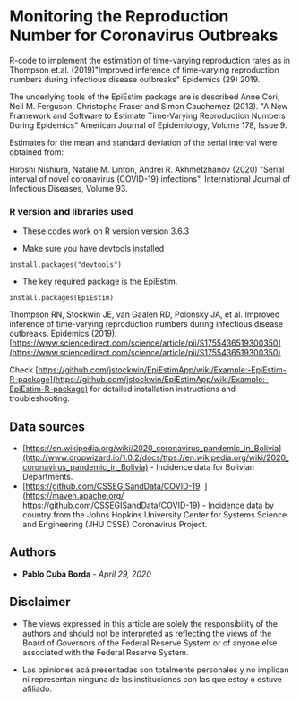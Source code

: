 # Monitoring the Reproduction Number for Coronavirus Outbreaks

 R-code to implement the estimation of time-varying reproduction rates
 as in Thompson et.al. (2019)"Improved inference of time-varying reproduction numbers during infectious
 disease outbreaks" Epidemics (29) 2019.

 The underlying tools of the EpiEstim package are is described 
 Anne Cori, Neil M. Ferguson, Christophe Fraser and Simon Cauchemez  (2013).
 "A New Framework and Software to Estimate Time-Varying Reproduction Numbers During Epidemics" 
 American Journal of Epidemiology, Volume 178, Issue 9.

Estimates for the mean and standard deviation of the serial interval were obtained from:

 Hiroshi Nishiura, Natalie M. Linton, Andrei R. Akhmetzhanov (2020) 
 "Serial interval of novel coronavirus (COVID-19) infections",
 International Journal of Infectious Diseases, Volume 93.


### R version and libraries used

* These codes work on R version version 3.6.3

* Make sure you have devtools installed

```
install.packages("devtools")
```


* The key required package is the EpiEstim.

```
install.packages(EpiEstim)
```


Thompson RN, Stockwin JE, van Gaalen RD, Polonsky JA, et al. Improved inference of time-varying reproduction numbers during infectious disease outbreaks. Epidemics (2019).[https://www.sciencedirect.com/science/article/pii/S1755436519300350](https://www.sciencedirect.com/science/article/pii/S1755436519300350)

Check [https://github.com/jstockwin/EpiEstimApp/wiki/Example:-EpiEstim-R-package](https://github.com/jstockwin/EpiEstimApp/wiki/Example:-EpiEstim-R-package) for detailed installation instructions and troubleshooting. 


## Data sources

* [https://en.wikipedia.org/wiki/2020_coronavirus_pandemic_in_Bolivia](http://www.dropwizard.io/1.0.2/docs/ttps://en.wikipedia.org/wiki/2020_coronavirus_pandemic_in_Bolivia) - Incidence data for Bolivian Departments. 
* [https://github.com/CSSEGISandData/COVID-19.
](https://maven.apache.org/ https://github.com/CSSEGISandData/COVID-19) - Incidence data by country from the Johns Hopkins University Center for Systems Science and Engineering (JHU CSSE) Coronavirus Project. 

## Authors

* **Pablo Cuba Borda** - *April 29, 2020* 


## Disclaimer

* The views expressed in this article are solely the responsibility of the authors and should not be interpreted as reflecting the views of the Board of Governors of the Federal Reserve System or of anyone else associated with the Federal Reserve System.

* Las opiniones acá presentadas son totalmente personales y no implican ni representan ninguna de las instituciones con las que estoy o estuve afiliado.
